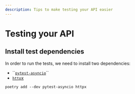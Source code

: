 ```yaml
---
description: Tips to make testing your API easier
---
```


# Testing your API

## Install test dependencies

In order to run the tests, we need to install two dependencies:

* \`\`[`pytest-asyncio`](https://pypi.org/project/pytest-asyncio/)\`\`
* [`http`x](https://www.python-httpx.org/)

```text
poetry add --dev pytest-asyncio httpx
```

